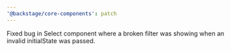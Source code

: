 ```yaml
---
'@backstage/core-components': patch
---
```


Fixed bug in Select component where a broken filter was showing when an invalid initialState was passed.
